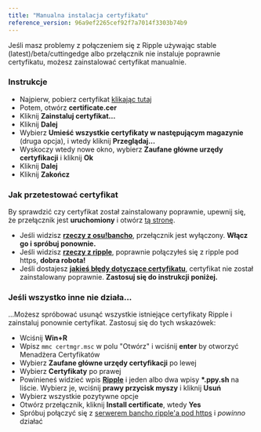 ```yaml
---
title: "Manualna instalacja certyfikatu"
reference_version: 96a9ef2265cef92f7a7014f3303b74b9
---
```

Jeśli masz problemy z połączeniem się z Ripple używając stable (latest)/beta/cuttingedge albo przełącznik nie instaluje poprawnie certyfikatu, możesz zainstalować certyfikat manualnie.

### Instrukcje
- Najpierw, pobierz certyfikat [klikając tutaj](https://zxq.co/ripple/ripple-server-switcher/raw/commit/d206bffb6fc896bc9c5121b30ba302e9e31c1161/RippleServerSwitcher/Resources/certificate.cer)
- Potem, otwórz **certificate.cer**
- Kliknij **Zainstaluj certyfikat...**
- Kliknij **Dalej**
- Wybierz **Umieść wszystkie certyfikaty w następującym magazynie** (druga opcja), i wtedy kliknij **Przeglądaj...**
- Wyskoczy wtedy nowe okno, wybierz **Zaufane główne urzędy certyfikacji** i kliknij **Ok**
- Kliknij **Dalej**
- Kliknij **Zakończ**

### Jak przetestować certyfikat
By sprawdzić czy certyfikat został zainstalowany poprawnie, upewnij się, że przełącznik jest **uruchomiony** i otwórz [tą stronę](https://c.ppy.sh).  

- Jeśli widzisz **[rzeczy z osu!bancho](http://y.zxq.co/ubfzty.png)**, przełącznik jest wyłączony. **Włącz go i spróbuj ponownie.**  
- Jeśli widzisz **[rzeczy z ripple](http://y.zxq.co/zphobw.png)**, poprawnie połączyłeś się z ripple pod https, **dobra robota!**  
- Jeśli dostajesz **[jakieś błędy dotyczące certyfikatu](http://y.zxq.co/reaueu.png)**, certyfikat nie został zainstalowany poprawnie. **Zastosuj się do instrukcji poniżej.**  

### Jeśli wszystko inne nie działa...
...Możesz spróbować usunąć wszystkie istniejące certyfikaty Ripple i zainstaluj ponownie certyfikat. Zastosuj się do tych wskazówek:

- Wciśnij **Win+R**  
- Wpisz `mmc certmgr.msc` w polu "Otwórz" i wciśnij **enter** by otworzyć Menadżera Certyfikatów  
- Wybierz **Zaufane główne urzędy certyfikacji** po lewej  
- Wybierz **Certyfikaty** po prawej 
- Powinieneś widzieć wpis **[Ripple](http://y.zxq.co/bbyxev.png)** i jeden albo dwa wpisy **\*.ppy.sh** na liście. Wybierz je, wciśnij **prawy przycisk myszy** i kliknij **Usuń**  
- Wybierz wszystkie pozytywne opcje  
- Otwórz przełącznik, kliknij **Install certificate**, wtedy **Yes**  
- Spróbuj połączyć się z [ serwerem bancho ripple'a pod https](https://c.ppy.sh/) i _powinno_ działać  
